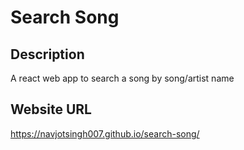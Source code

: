 # Search Song

## Description

A react web app to search a song by song/artist name

## Website URL

https://navjotsingh007.github.io/search-song/
